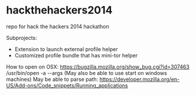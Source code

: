 hackthehackers2014
==================

repo for hack the hackers 2014 hackathon

Subprojects:

 - Extension to launch external profile helper
 - Customized profile bundle that has mini-tor helper


How to open on OSX:
https://bugzilla.mozilla.org/show_bug.cgi?id=307463
/usr/bin/open -a <app-bundle> --args <arguments>
(May also be able to use start on windows machines)
May be able to parse path:
https://developer.mozilla.org/en-US/Add-ons/Code_snippets/Running_applications
